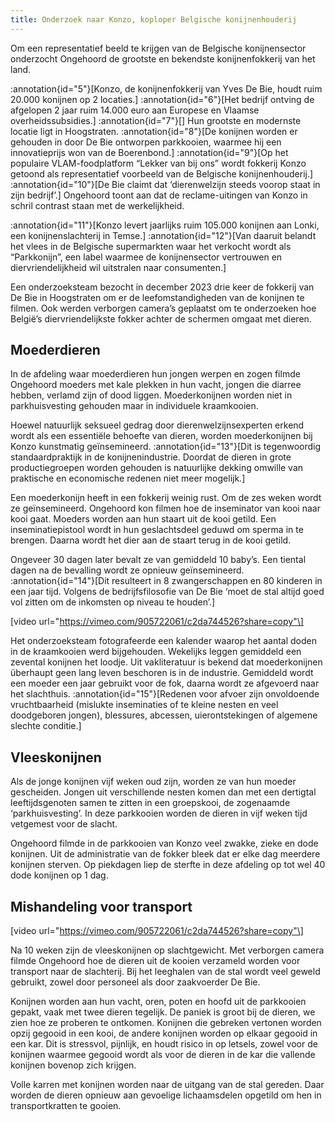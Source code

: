 ```yaml
---
title: Onderzoek naar Konzo, koploper Belgische konijnenhouderij
---
```

Om een representatief beeld te krijgen van de Belgische konijnensector onderzocht Ongehoord de grootste en bekendste konijnenfokkerij van het land.

:annotation{id="5"}[Konzo, de konijnenfokkerij van Yves De Bie, houdt ruim 20.000 konijnen op 2 locaties.] :annotation{id="6"}[Het bedrijf ontving de afgelopen 2 jaar ruim 14.000 euro aan Europese en Vlaamse overheidssubsidies.] :annotation{id="7"}[] Hun grootste en modernste locatie ligt in Hoogstraten. :annotation{id="8"}[De konijnen worden er gehouden in door De Bie ontworpen parkkooien, waarmee hij een innovatieprijs won van de Boerenbond.] :annotation{id="9"}[Op het populaire VLAM-foodplatform “Lekker van bij ons” wordt fokkerij Konzo getoond als representatief voorbeeld van de Belgische konijnenhouderij.] :annotation{id="10"}[De Bie claimt dat ‘dierenwelzijn steeds voorop staat in zijn bedrijf’.] Ongehoord toont aan dat de reclame-uitingen van Konzo in schril contrast staan met de werkelijkheid.

:annotation{id="11"}[Konzo levert jaarlijks ruim 105.000 konijnen aan Lonki, een konijnenslachterij in Temse.] :annotation{id="12"}[Van daaruit belandt het vlees in de Belgische supermarkten waar het verkocht wordt als “Parkkonijn”, een label waarmee de konijnensector vertrouwen en diervriendelijkheid wil uitstralen naar consumenten.]

Een onderzoeksteam bezocht in december 2023 drie keer de fokkerij van De Bie in Hoogstraten om er de leefomstandigheden van de konijnen te filmen. Ook werden verborgen camera’s geplaatst om te onderzoeken hoe België’s diervriendelijkste fokker achter de schermen omgaat met dieren.

## Moederdieren

In de afdeling waar moederdieren hun jongen werpen en zogen filmde Ongehoord moeders met kale plekken in hun vacht, jongen die diarree hebben, verlamd zijn of dood liggen. Moederkonijnen worden niet in parkhuisvesting gehouden maar in individuele kraamkooien.

Hoewel natuurlijk seksueel gedrag door dierenwelzijnsexperten erkend wordt als een essentiële behoefte van dieren, worden moederkonijnen bij Konzo kunstmatig geïnsemineerd. :annotation{id="13"}[Dit is tegenwoordig standaardpraktijk in de konijnenindustrie. Doordat de dieren in grote productiegroepen worden gehouden is natuurlijke dekking omwille van praktische en economische redenen niet meer mogelijk.]

Een moederkonijn heeft in een fokkerij weinig rust. Om de zes weken wordt ze geïnsemineerd. Ongehoord kon filmen hoe de inseminator van kooi naar kooi gaat. Moeders worden aan hun staart uit de kooi getild. Een inseminatiepistool wordt in hun geslachtsdeel geduwd om sperma in te brengen. Daarna wordt het dier aan de staart terug in de kooi getild.

Ongeveer 30 dagen later bevalt ze van gemiddeld 10 baby’s. Een tiental dagen na de bevalling wordt ze opnieuw geïnsemineerd. :annotation{id="14"}[Dit resulteert in 8 zwangerschappen en 80 kinderen in een jaar tijd. Volgens de bedrijfsfilosofie van De Bie ‘moet de stal altijd goed vol zitten om de inkomsten op niveau te houden’.]

\[video url="https://vimeo.com/905722061/c2da744526?share=copy"\]

Het onderzoeksteam fotografeerde een kalender waarop het aantal doden in de kraamkooien werd bijgehouden. Wekelijks leggen gemiddeld een zevental konijnen het loodje. Uit vakliteratuur is bekend dat moederkonijnen überhaupt geen lang leven beschoren is in de industrie. Gemiddeld wordt een moeder een jaar gebruikt voor de fok, daarna wordt ze afgevoerd naar het slachthuis. :annotation{id="15"}[Redenen voor afvoer zijn onvoldoende vruchtbaarheid (mislukte inseminaties of te kleine nesten en veel doodgeboren jongen), blessures, abcessen, uierontstekingen of algemene slechte conditie.]

## Vleeskonijnen

Als de jonge konijnen vijf weken oud zijn, worden ze van hun moeder gescheiden. Jongen uit verschillende nesten komen dan met een dertigtal leeftijdsgenoten samen te zitten in een groepskooi, de zogenaamde ‘parkhuisvesting’. In deze parkkooien worden de dieren in vijf weken tijd vetgemest voor de slacht.

Ongehoord filmde in de parkkooien van Konzo veel zwakke, zieke en dode konijnen. Uit de administratie van de fokker bleek dat er elke dag meerdere konijnen sterven. Op piekdagen liep de sterfte in deze afdeling op tot wel 40 dode konijnen op 1 dag.

## Mishandeling voor transport

\[video url="https://vimeo.com/905722061/c2da744526?share=copy"\]

Na 10 weken zijn de vleeskonijnen op slachtgewicht. Met verborgen camera filmde Ongehoord hoe de dieren uit de kooien verzameld worden voor transport naar de slachterij. Bij het leeghalen van de stal wordt veel geweld gebruikt, zowel door personeel als door zaakvoerder De Bie.

Konijnen worden aan hun vacht, oren, poten en hoofd uit de parkkooien gepakt, vaak met twee dieren tegelijk. De paniek is groot bij de dieren, we zien hoe ze proberen te ontkomen. Konijnen die gebreken vertonen worden opzij gegooid in een kooi, de andere konijnen worden op elkaar gegooid in een kar. Dit is stressvol, pijnlijk, en houdt risico in op letsels, zowel voor de konijnen waarmee gegooid wordt als voor de dieren in de kar die vallende konijnen bovenop zich krijgen.

Volle karren met konijnen worden naar de uitgang van de stal gereden. Daar worden de dieren opnieuw aan gevoelige lichaamsdelen opgetild om hen in transportkratten te gooien.
